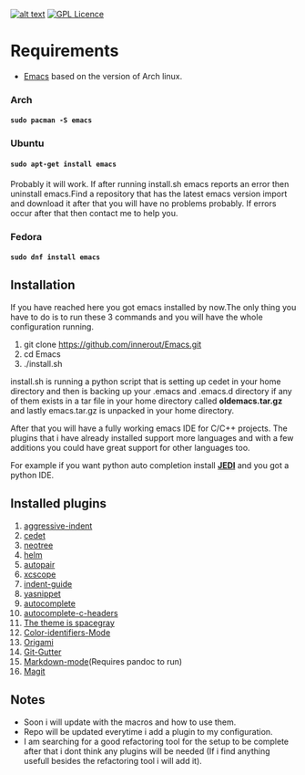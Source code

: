 [![alt text](https://img.shields.io/badge/built%20with-Emacs-800080.svg "Emacs")](https://www.gnu.org/software/emacs/)
[![GPL Licence](https://badges.frapsoft.com/os/gpl/gpl.svg?v=103)](https://opensource.org/licenses/GPL-2.0/)

# Requirements 
* [Emacs](https://www.archlinux.org/packages/extra/i686/emacs/) based on the version of Arch linux.

### Arch

#### ```sudo pacman -S emacs```

### Ubuntu

#### ```sudo apt-get install emacs```
Probably it will work.
If after running install.sh emacs reports an error then uninstall emacs.Find a repository that has the latest emacs version import and download it after that you will have no problems probably.
If errors occur after that then contact me to help you.


### Fedora


#### ```sudo dnf install emacs```

## Installation

If you have reached here you got emacs installed by now.The only thing you have to do is to run these 3 commands and you will have the whole configuration running.

1. git clone https://github.com/innerout/Emacs.git
2. cd Emacs
3. ./install.sh

install.sh is running a python script that is setting up cedet in your home directory and then is backing up your .emacs and .emacs.d directory if any of them exists in a tar file in your home directory called **oldemacs.tar.gz** and lastly emacs.tar.gz is unpacked in your home directory.

After that you will have a fully working emacs IDE for C/C++ projects.
The plugins that i have already installed support more languages and with a few additions you could have great support for other languages too.

For example if you want python auto completion install **[JEDI](https://github.com/tkf/emacs-jedi)** and you got a python IDE.

## Installed plugins
1. [aggressive-indent](https://github.com/Malabarba/aggressive-indent-mode)
2. [cedet](http://cedet.sourceforge.net/)
3. [neotree](https://github.com/jaypei/emacs-neotree)
4. [helm](https://github.com/emacs-helm/helm)
5. [autopair](https://github.com/joaotavora/autopair)
6. [xcscope](https://github.com/dkogan/xcscope.el)
7. [indent-guide](https://github.com/zk-phi/indent-guide)
8. [yasnippet](https://github.com/joaotavora/yasnippet)
9. [autocomplete](https://github.com/auto-complete/auto-complete)
10. [autocomplete-c-headers](https://github.com/mooz/auto-complete-c-headers)
11. [The theme is spacegray](https://github.com/bruce/emacs-spacegray-theme)
12. [Color-identifiers-Mode](https://github.com/ankurdave/color-identifiers-mode)
13. [Origami](https://github.com/gregsexton/origami.el)
14. [Git-Gutter](https://github.com/syohex/emacs-git-gutter)
15. [Markdown-mode](https://jblevins.org/projects/markdown-mode/)(Requires pandoc to run)
16. [Magit](https://github.com/magit/magit)

## Notes
* Soon i will update with the macros and how to use them.
* Repo will be updated everytime i add a plugin to my configuration.
* I am searching for a good refactoring tool for the setup to be complete 
  after that i dont think any plugins will be needed (If i find anything usefull besides the refactoring tool i will add it).
